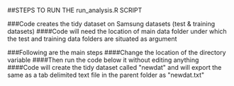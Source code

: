 ##STEPS TO RUN THE run_analysis.R SCRIPT



###Code creates the tidy dataset on Samsung datasets (test & training datasets)
####Code will need the location of main data folder under which the test and training data folders are situated as argument


###Following are the main steps
####Change the location of the directory variable 
####Then run the code below it without editing anything
####Code will create the tidy dataset called "newdat" and will export the same as a tab delimited text file in the parent folder as "newdat.txt"

